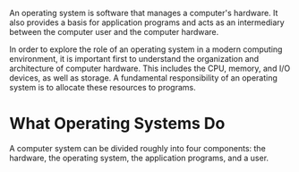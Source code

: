 An operating system is software that manages a computer's hardware. It also provides a basis for application programs and acts as an intermediary between the computer user and the computer hardware.

In order to explore the role of an operating system in a modern computing environment, it is important first to understand the organization and architecture of computer hardware. This includes the CPU, memory, and I/O devices, as well as storage. A fundamental responsibility of an operating system is to allocate these resources to programs.

# What Operating Systems Do

A computer system can be divided roughly into four components: the hardware, the operating system, the application programs, and a user.
